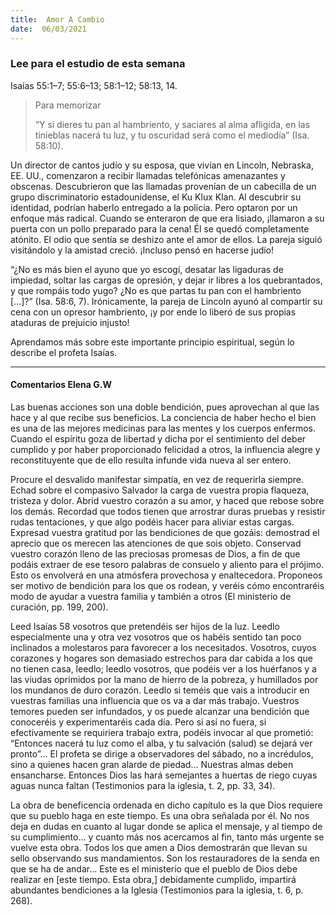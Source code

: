 ```yaml
---
title:  Amor A Cambio
date:  06/03/2021
---
```


### Lee para el estudio de esta semana
Isaías 55:1–7; 55:6–13; 58:1–12; 58:13, 14.

> <p>Para memorizar</p>
>  “Y si dieres tu pan al hambriento, y saciares al alma afligida, en las tinieblas nacerá tu luz, y tu oscuridad será como el mediodía” (Isa. 58:10).

Un director de cantos judío y su esposa, que vivían en Lincoln, Nebraska, EE. UU., comenzaron a recibir llamadas telefónicas amenazantes y obscenas. Descubrieron que las llamadas provenían de un cabecilla de un grupo discriminatorio estadounidense, el Ku Klux Klan. Al descubrir su identidad, podrían haberlo entregado a la policía. Pero optaron por un enfoque más radical. Cuando se enteraron de que era lisiado, ¡llamaron a su puerta con un pollo preparado para la cena! Él se quedó completamente atónito. El odio que sentía se deshizo ante el amor de ellos. La pareja siguió visitándolo y la amistad creció. ¡Incluso pensó en hacerse judío!

“¿No es más bien el ayuno que yo escogí, desatar las ligaduras de impiedad, soltar las cargas de opresión, y dejar ir libres a los quebrantados, y que rompáis todo yugo? ¿No es que partas tu pan con el hambriento [...]?” (Isa. 58:6, 7). Irónicamente, la pareja de Lincoln ayunó al compartir su cena con un opresor hambriento, ¡y por ende lo liberó de sus propias ataduras de prejuicio injusto!

Aprendamos más sobre este importante principio espiritual, según lo describe el profeta Isaías.

---

#### Comentarios Elena G.W

Las buenas acciones son una doble bendición, pues aprovechan al que las hace y al que recibe sus beneficios. La conciencia de haber hecho el bien es una de las mejores medicinas para las mentes y los cuerpos enfermos. Cuando el espíritu goza de libertad y dicha por el sentimiento del deber cumplido y por haber proporcionado felicidad a otros, la influencia alegre y reconstituyente que de ello resulta infunde vida nueva al ser entero.

Procure el desvalido manifestar simpatía, en vez de requerirla siempre. Echad sobre el compasivo Salvador la carga de vuestra propia flaqueza, tristeza y dolor. Abrid vuestro corazón a su amor, y haced que rebose sobre los demás. Recordad que todos tienen que arrostrar duras pruebas y resistir rudas tentaciones, y que algo podéis hacer para aliviar estas cargas. Expresad vuestra gratitud por las bendiciones de que gozáis: demostrad el aprecio que os merecen las atenciones de que sois objeto. Conservad vuestro corazón lleno de las preciosas promesas de Dios, a fin de que podáis extraer de ese tesoro palabras de consuelo y aliento para el prójimo. Esto os envolverá en una atmósfera provechosa y enaltecedora. Proponeos ser motivo de bendición para los que os rodean, y veréis cómo encontraréis modo de ayudar a vuestra familia y también a otros (El ministerio de curación, pp. 199, 200).

Leed Isaías 58 vosotros que pretendéis ser hijos de la luz. Leedlo especialmente una y otra vez vosotros que os habéis sentido tan poco inclinados a molestaros para favorecer a los necesitados. Vosotros, cuyos corazones y hogares son demasiado estrechos para dar cabida a los que no tienen casa, leedlo; leedlo vosotros, que podéis ver a los huérfanos y a las viudas oprimidos por la mano de hierro de la pobreza, y humillados por los mundanos de duro corazón. Leedlo si teméis que vais a introducir en vuestras familias una influencia que os va a dar más trabajo. Vuestros temores pueden ser infundados, y os puede alcanzar una bendición que conoceréis y experimentaréis cada día. Pero si así no fuera, si efectivamente se requiriera trabajo extra, podéis invocar al que prometió: “Entonces nacerá tu luz como el alba, y tu salvación (salud) se dejará ver pronto”… El profeta se dirige a observadores del sábado, no a incrédulos, sino a quienes hacen gran alarde de piedad… Nuestras almas deben ensancharse. Entonces Dios las hará semejantes a huertas de riego cuyas aguas nunca faltan (Testimonios para la iglesia, t. 2, pp. 33, 34).

La obra de beneficencia ordenada en dicho capítulo es la que Dios requiere que su pueblo haga en este tiempo. Es una obra señalada por él. No nos deja en dudas en cuanto al lugar donde se aplica el mensaje, y al tiempo de su cumplimiento… y cuanto más nos acercamos al fin, tanto más urgente se vuelve esta obra. Todos los que amen a Dios demostrarán que llevan su sello observando sus mandamientos. Son los restauradores de la senda en que se ha de andar… Este es el ministerio que el pueblo de Dios debe realizar en [este tiempo. Esta obra,] debidamente cumplido, impartirá abundantes bendiciones a la Iglesia (Testimonios para la iglesia, t. 6, p. 268).